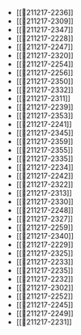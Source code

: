- [[💬211217-2236]]
- [[💬211217-2309]]
- [[💬211217-2347]]
- [[💬211217-2228]]
- [[💬211217-2247]]
- [[💬211217-2320]]
- [[💬211217-2254]]
- [[💬211217-2256]]
- [[💬211217-2350]]
- [[💬211217-2332]]
- [[💬211217-2311]]
- [[💬211217-2239]]
- [[💬211217-2353]]
- [[💬211217-2241]]
- [[💬211217-2345]]
- [[💬211217-2359]]
- [[💬211217-2355]]
- [[💬211217-2335]]
- [[💬211217-2234]]
- [[💬211217-2242]]
- [[💬211217-2322]]
- [[💬211217-2313]]
- [[💬211217-2330]]
- [[💬211217-2248]]
- [[💬211217-2327]]
- [[💬211217-2259]]
- [[💬211217-2340]]
- [[💬211217-2229]]
- [[💬211217-2325]]
- [[💬211217-2233]]
- [[💬211217-2235]]
- [[💬211217-2232]]
- [[💬211217-2302]]
- [[💬211217-2252]]
- [[💬211217-2245]]
- [[💬211217-2249]]
- [[💬211217-2231]]
